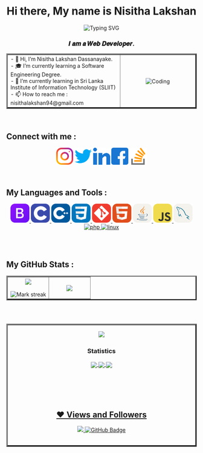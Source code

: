 
<h1 align="center" font="Times New Roman">Hi there, My name is Nisitha Lakshan</h1>

<div align="center">
  
![Typing SVG](https://readme-typing-svg.herokuapp.com?font=ROBOT&size=25&color=39FF14&center=true&vCenter=true&width=490&lines=%3E+....Welcome+to+my+GitHub+Profile....)
</div>

<h3 align="center">𝑰 𝒂𝒎 𝒂 𝑾𝒆𝒃 𝑫𝒆𝒗𝒆𝒍𝒐𝒑𝒆𝒓.</h3>

<table align="center" border="3">
<tr border="none">
<td width="60%" align="left">
- 👋 Hi, I’m Nisitha Lakshan Dassanayake. <br/>
- 🎓 I’m currently learning a Software Engineering Degree. <br/>
- 🌱 I’m currently learning in Sri Lanka Institute of Information Technology (SLIIT)<br/>
- 📫 How to reach me : nisithalakshan94@gmail.com <br/>
</td>
<td width="40%" align="center">
  <img align="center" alt="Coding" width="450" src="https://repository-images.githubusercontent.com/588181932/e36ec678-7984-4cdd-8e4c-a3932772ff8e">
  </td>
</tr>
</table><br/>

<!--
<p align="left">
  <code> <img height="50" src="https://www.vectorlogo.zone/logos/java/java-ar21.svg"> </code> 
  <code> <img height="50" src="https://www.vectorlogo.zone/logos/jupyter/jupyter-ar21.svg"> </code>
  <code> <img height="50" src="https://www.vectorlogo.zone/logos/pocoo_flask/pocoo_flask-ar21.svg"></code>
  <code> <img height="50" src="https://www.vectorlogo.zone/logos/reactjs/reactjs-ar21.svg"> </code>
  <code> <img height="50" src="https://www.vectorlogo.zone/logos/nodejs/nodejs-ar21.svg"> </code>
  <code> <img height="50" src="https://www.vectorlogo.zone/logos/mysql/mysql-ar21.svg"> </code>
  <code> <img height="50" src="https://www.vectorlogo.zone/logos/firebase/firebase-ar21.svg"> </code>
  <code> <img height="50" src="https://www.vectorlogo.zone/logos/google_cloud/google_cloud-ar21.svg"> </code> 
 <code> <img height="50" src="https://www.vectorlogo.zone/logos/microsoft_azure/microsoft_azure-ar21.svg"> </code> 
  <code> <img height="50" src="https://www.vectorlogo.zone/logos/linux/linux-ar21.svg"> </code> 
  </p>
 </div> 
 -->

## Connect with me : 
<p align="center">
  <a href="https://instagram.com/niz_ith" target="blank">
    <img align="center" src="https://raw.githubusercontent.com/teamedwardforever/Readme-Generator/71f25dd8b98329b168142a6b782a107b75eab178/svg/Social/instagram.svg" alt="niz_ith" height="45" width="45" /></a>
  <a href="https://twitter.com/LakshanNisitha" target="blank">
    <img align="center" src="https://raw.githubusercontent.com/teamedwardforever/Readme-Generator/71f25dd8b98329b168142a6b782a107b75eab178/svg/Social/twitter.svg" alt="LakshanNisitha" height="45" width="45"/></a>
  <a href="https://linkedin.com/in/Nisitha Dassanayake" target="blank">
    <img align="center"src="https://raw.githubusercontent.com/teamedwardforever/Readme-Generator/71f25dd8b98329b168142a6b782a107b75eab178/svg/Social/linked-in-alt.svg"alt="Nisitha Dassanayake"height="45"
      width="45"/></a>
  <a href="https://fb.com/Nizith_LK" target="blank">
    <img align="center" src="https://raw.githubusercontent.com/teamedwardforever/Readme-Generator/71f25dd8b98329b168142a6b782a107b75eab178/svg/Social/facebook.svg" alt="Nizith_LK" height="45" width="45" /></a>
  <a href="https://stackoverflow.com/users/Nisitha Lakshan" target="blank"><img align="center" src="https://raw.githubusercontent.com/teamedwardforever/Readme-Generator/71f25dd8b98329b168142a6b782a107b75eab178/svg/Social/stack-overflow.svg" alt="Nisitha Lakshan" height="45" width="45" /></a></p>
</p><br/>

## My Languages and Tools :
<p align="center"> 
<a href="https://getbootstrap.com" target="_blank" rel="noreferrer"> <img src="https://github.com/tandpfun/skill-icons/blob/main/icons/Bootstrap.svg" alt="bootstrap" width="50" height="50"/> </a> 
<a href="https://www.cprogramming.com/" target="_blank" rel="noreferrer"> <img src="https://github.com/tandpfun/skill-icons/blob/main/icons/C.svg" alt="c" width="50" height="50"/> </a> 
<a href="https://www.w3schools.com/cpp/" target="_blank" rel="noreferrer"> <img src="https://github.com/tandpfun/skill-icons/blob/main/icons/CPP.svg" alt="cplusplus" width="50" height="50"/> </a>
<a href="https://www.w3schools.com/css/" target="_blank" rel="noreferrer"> <img src="https://github.com/tandpfun/skill-icons/blob/main/icons/CSS.svg" alt="css3" width="50" height="50"/> </a> 
<a href="https://git-scm.com/" target="_blank" rel="noreferrer"> <img src="https://github.com/tandpfun/skill-icons/blob/main/icons/Git.svg" alt="git" width="50" height="50"/> </a> 
<a href="https://www.w3.org/html/" target="_blank" rel="noreferrer"> <img src="https://github.com/tandpfun/skill-icons/blob/main/icons/HTML.svg" alt="html5" width="50" height="50"/> </a> 
<a href="https://www.java.com" target="_blank" rel="noreferrer"> <img src="https://github.com/tandpfun/skill-icons/blob/main/icons/Java-Light.svg" alt="java" width="50" height="50"/> </a>
<a href="https://developer.mozilla.org/en-US/docs/Web/JavaScript" target="_blank" rel="noreferrer"> <img src="https://github.com/tandpfun/skill-icons/blob/main/icons/JavaScript.svg" alt="javascript" width="50" height="50"/> </a> 
<a href="https://www.mysql.com/" target="_blank" rel="noreferrer"> <img src="https://github.com/tandpfun/skill-icons/blob/main/icons/MySQL-Light.svg" alt="mysql" width="50" height="50"/> </a> 
<a href="https://www.php.net" target="_blank" rel="noreferrer"> <img src="https://github.com/Scar1109/skill-icons/blob/Scar1109/icons/PHP-Light.svg" alt="php" width="50" height="50"/> </a>
<a href="https://www.linux.org/" target="_blank" rel="noreferrer"> <img src="https://github.com/Scar1109/skill-icons/blob/main/icons/Linux-Light.svg" alt="linux" width="50" height="50"/> </a> 
</p><br/>

<!--## My GitHub Streak :
<table align="center"  border="3">
<tr border="none">
<td width="50%" align="center">
  <p><img align="center" height="180em" src="https://github-readme-streak-stats.herokuapp.com/?user=N-isith&theme=python-dark" alt="N-isith" /></p>
    </td>
</tr>
</table>-->
</br>

## My GitHub Stats :
<table align="center" border="3">
<tr>
<td width="50%" align="center">
  
  <img  align="center"  src="https://github-readme-stats.vercel.app/api?username=N-isith&theme=blue-green&show_icons=true&count_private=true" />
  <br></br>
  <img  title="🔥 Get streak stats for your profile at git.io/streak-stats" alt="Mark streak" src="https://github-readme-streak-stats.herokuapp.com/?user=N-isith&theme=merko&hide_border=false" /> 
</td>
<td width="50%" align="center">

  <img  align="center"  src="https://github-readme-stats.anuraghazra1.vercel.app/api/top-langs/?username=N-isith&theme=merko&hide_border=false&no-bg=true&no-frame=true&langs_count=10"/>
  
  </td>
</tr>
</table>

<br/>
<br/>

<table align="center" border="3">
<tr>
<td width="50%" align="center">
  <p>
    <img src="https://user-images.githubusercontent.com/73097560/115834477-dbab4500-a447-11eb-908a-139a6edaec5c.gif">
    <h3 align="center" font-weight="bold">Statistics</h3
<div align="center">
<a href="https://github.com/N-isith">
<img align="center" src="http://github-profile-summary-cards.vercel.app/api/cards/stats?username=N-isith&theme=blue_green" height="180em" />
<img align="center" src="http://github-profile-summary-cards.vercel.app/api/cards/most-commit-language?username=N-isith&theme=highcontrast" height="180em" />
<img align="center" src="http://github-profile-summary-cards.vercel.app/api/cards/repos-per-language?username=N-isith&theme=highcontrast" height="180em" /><br/><br/>
<!--<img align="center" src="http://github-profile-summary-cards.vercel.app/api/cards/productive-time?username=N-isith&theme=merko" height="180em" />
<img align="center" src="http://github-profile-summary-cards.vercel.app/api/cards/profile-details?username=N-isith&theme=merko" height="180em" />-->
</div>
  </p>
<table/>
  


<br/>
<br/>
<br/>

## ❤ Views and Followers
<a href="https://github.com/Meghna-DAS/github-profile-views-counter"> <img src="https://komarev.com/ghpvc/?username=n-isith"> </a>
<a href="https://github.com/n-isith?tab=followers"><img src="https://img.shields.io/github/followers/n-isith?label=Followers&style=social" alt="GitHub Badge"></a>
<!---
yohanawi/yohanawi is a ✨ special ✨ repository because its `README.md` (this file) appears on your GitHub profile.
You can click the Preview link to take a look at your changes.
--->

